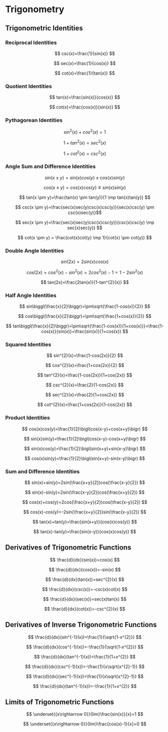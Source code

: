 # Trigonometry

## Trigonometric Identities

### Reciprocal Identities

$$
csc(x)=\frac{1}{sin(x)}
$$

$$
sec(x)=\frac{1}{cos(x)}
$$

$$
cot(x)=\frac{1}{tan(x)}
$$

### Quotient Identities

$$
tan(x)=\frac{sin(x)}{cos(x)}
$$

$$
cot(x)=\frac{cos(x)}{sin(x)}
$$

### Pythagorean Identities

$$
sin^{2}(x)+cos^{2}(x)=1
$$

$$
1+tan^{2}(x)=sec^{2}(x)
$$

$$
1+cot^{2}(x)=csc^{2}(x)
$$

### Angle Sum and Difference Identities

$$
sin(x \pm y)=sin(x)cos(y) \pm cos(x)sin(y)
$$

$$
cos(x \pm y)=cos(x)cos(y) \mp sin(x)sin(y)
$$

$$
tan(x \pm y)=\frac{tan(x) \pm tan(y)}{1 \mp tan(x)tan(y)}
$$

$$
csc(x \pm y)=\frac{sec(x)sec(y)csc(x)csc(y)}{sec(x)csc(y) \pm csc(x)sec(y)}$$

$$
sec(x \pm y)=\frac{sec(x)sec(y)csc(x)csc(y)}{csc(x)csc(y) \mp sec(x)sec(y)}
$$

$$
cot(x \pm y) = \frac{cot(x)cot(y) \mp 1}{cot(x) \pm cot(y)}
$$

### Double Angle Identities

$$
sin(2x)=2sin(x)cos(x)
$$

$$
cos(2x)=cos^{2}(x)-sin^{2}(x)=2cos^{2}(x)-1=1-2sin^{2}(x)
$$

$$
tan(2x)=\frac{2tan(x)}{1-tan^{2}(x)}
$$

### Half Angle Identities

$$
sin\biggl(\frac{x}{2}\biggr)=\pm\sqrt{\frac{1-cos(x)}{2}}
$$

$$
cos\biggl(\frac{x}{2}\biggr)=\pm\sqrt{\frac{1+cos(x)}{2}}
$$

$$
tan\biggl(\frac{x}{2}\biggr)=\pm\sqrt{\frac{1-cos(x)}{1+cos(x)}}=\frac{1-cos(x)}{sin(x)}=\frac{sin(x)}{1+cos(x)}
$$

### Squared Identities

$$
sin^{2}(x)=\frac{1-cos(2x)}{2}
$$

$$
cos^{2}(x)=\frac{1+cos(2x)}{2}
$$

$$
tan^{2}(x)=\frac{1-cos(2x)}{1+cos(2x)}
$$

$$
csc^{2}(x)=\frac{2}{1-cos(2x)}
$$

$$
sec^{2}(x)=\frac{2}{1+cos(2x)}
$$

$$
cot^{2}(x)=\frac{1+cos(2x)}{1-cos(2x)}
$$

### Product Identities

$$
cos(x)cos(y)=\frac{1}{2}\bigl(cos(x-y)+cos(x+y)\bigr)
$$

$$
sin(x)sin(y)=\frac{1}{2}\bigl(cos(x-y)-cos(x+y)\bigr)
$$

$$
sin(x)cos(y)=\frac{1}{2}\bigl(sin(x+y)+sin(x-y)\bigr)
$$

$$
cos(x)sin(y)=\frac{1}{2}\bigl(sin(x+y)-sin(x-y)\bigr)
$$

### Sum and Difference Identities

$$
sin(x)+sin(y)=2sin(\frac{x+y}{2})cos(\frac{x-y}{2})
$$

$$
sin(x)-sin(y)=2sin(\frac{x-y}{2})cos(\frac{x+y}{2})
$$

$$
cos(x)+cos(y)=2cos(\frac{x+y}{2})cos(\frac{x-y}{2})
$$

$$
cos(x)-cos(y)=-2sin(\frac{x+y}{2})sin(\frac{x-y}{2})
$$

$$
tan(x)+tan(y)=\frac{sin(x+y)}{cos(x)cos(y)}
$$

$$
tan(x)-tan(y)=\frac{sin(x-y)}{cos(x)cos(y)}
$$

## Derivatives of Trigonometric Functions

$$
\frac{d}{dx}(sin(x))=cos(x)
$$

$$
\frac{d}{dx}(cos(x))=-sin(x)
$$

$$
\frac{d}{dx}(tan(x))=sec^{2}(x)
$$

$$
\frac{d}{dx}(csc(x))=-csc(x)cot(x)
$$

$$
\frac{d}{dx}(sec(x))=sec(x)tan(x)
$$

$$
\frac{d}{dx}(cot(x))=-csc^{2}(x)
$$

## Derivatives of Inverse Trigonometric Functions

$$
\frac{d}{dx}(sin^{-1}(x))=\frac{1}{\sqrt{1-x^{2}}}
$$

$$
\frac{d}{dx}(cos^{-1}(x))=-\frac{1}{\sqrt{1-x^{2}}}
$$

$$
\frac{d}{dx}(tan^{-1}(x))=\frac{1}{1+x^{2}}
$$

$$
\frac{d}{dx}(csc^{-1}(x))=-\frac{1}{x\sqrt{x^{2}-1}}
$$

$$
\frac{d}{dx}(sec^{-1}(x))=\frac{1}{x\sqrt{x^{2}-1}}
$$

$$
\frac{d}{dx}(tan^{-1}(x))=-\frac{1}{1+x^{2}}
$$

## Limits of Trigonometric Functions

$$
\underset{{x\rightarrow 0}}{lim}\frac{sin(x)}{x}=1
$$

$$
\underset{{x\rightarrow 0}}{lim}\frac{cos(x)-1}{x}=0
$$